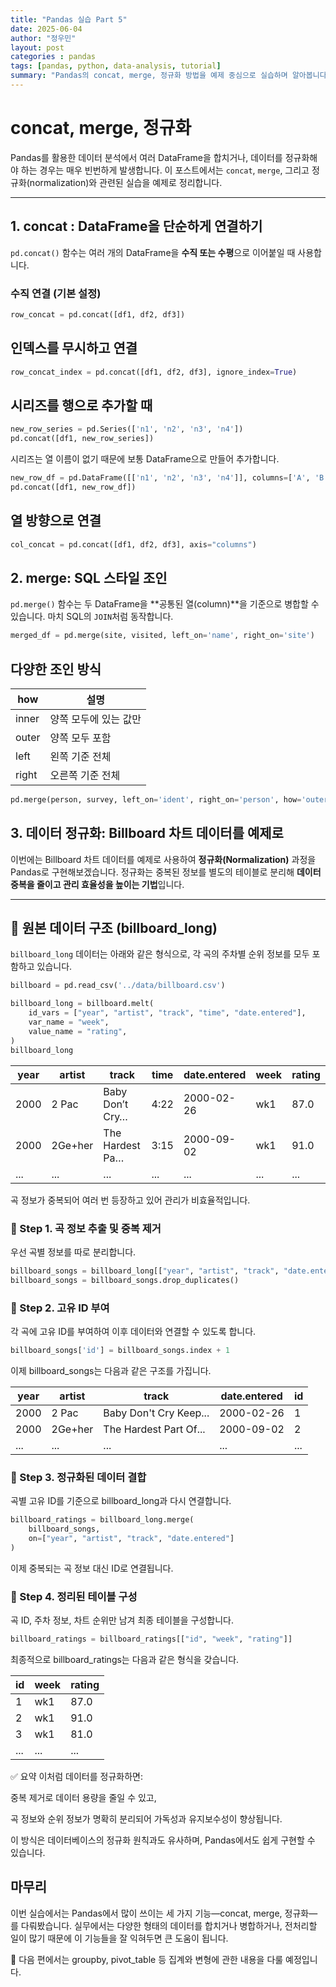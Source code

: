 ```yaml
---
title: "Pandas 실습 Part 5"
date: 2025-06-04
author: "정우민"
layout: post
categories : pandas
tags: [pandas, python, data-analysis, tutorial]
summary: "Pandas의 concat, merge, 정규화 방법을 예제 중심으로 실습하며 알아봅니다."
---
```


# concat, merge, 정규화

Pandas를 활용한 데이터 분석에서 여러 DataFrame을 합치거나, 데이터를 정규화해야 하는 경우는 매우 빈번하게 발생합니다. 이 포스트에서는 `concat`, `merge`, 그리고 정규화(normalization)와 관련된 실습을 예제로 정리합니다.

---

## 1. concat : DataFrame을 단순하게 연결하기

`pd.concat()` 함수는 여러 개의 DataFrame을 **수직 또는 수평**으로 이어붙일 때 사용합니다.

### 수직 연결 (기본 설정)
```python
row_concat = pd.concat([df1, df2, df3])
```

## 인덱스를 무시하고 연결
```python
row_concat_index = pd.concat([df1, df2, df3], ignore_index=True)
```

## 시리즈를 행으로 추가할 때

```python
new_row_series = pd.Series(['n1', 'n2', 'n3', 'n4'])
pd.concat([df1, new_row_series])
```

시리즈는 열 이름이 없기 때문에 보통 DataFrame으로 만들어 추가합니다.

```python
new_row_df = pd.DataFrame([['n1', 'n2', 'n3', 'n4']], columns=['A', 'B', 'C', 'D'])
pd.concat([df1, new_row_df])
```

## 열 방향으로 연결

```python
col_concat = pd.concat([df1, df2, df3], axis="columns")
```

## 2. merge: SQL 스타일 조인
`pd.merge()` 함수는 두 DataFrame을 **공통된 열(column)**을 기준으로 병합할 수 있습니다. 마치 SQL의 `JOIN`처럼 동작합니다.

```python
merged_df = pd.merge(site, visited, left_on='name', right_on='site')
```

## 다양한 조인 방식

| how   | 설명           |
| ----- | ------------ |
| inner | 양쪽 모두에 있는 값만 |
| outer | 양쪽 모두 포함     |
| left  | 왼쪽 기준 전체     |
| right | 오른쪽 기준 전체    |


```python
pd.merge(person, survey, left_on='ident', right_on='person', how='outer')
```

## 3. 데이터 정규화: Billboard 차트 데이터를 예제로

이번에는 Billboard 차트 데이터를 예제로 사용하여 **정규화(Normalization)** 과정을 Pandas로 구현해보겠습니다. 정규화는 중복된 정보를 별도의 테이블로 분리해 **데이터 중복을 줄이고 관리 효율성을 높이는 기법**입니다.

---

## 🔹 원본 데이터 구조 (billboard_long)

`billboard_long` 데이터는 아래와 같은 형식으로, 각 곡의 주차별 순위 정보를 모두 포함하고 있습니다.

```python
billboard = pd.read_csv('../data/billboard.csv')

billboard_long = billboard.melt(
    id_vars = ["year", "artist", "track", "time", "date.entered"],
    var_name = "week",
    value_name = "rating",
)
billboard_long
```

| year | artist   | track               | time | date.entered  | week | rating |
|------|----------|---------------------|------|---------------|------|--------|
| 2000 | 2 Pac    | Baby Don’t Cry…     | 4:22 | 2000-02-26    | wk1  | 87.0   |
| 2000 | 2Ge+her  | The Hardest Pa…     | 3:15 | 2000-09-02    | wk1  | 91.0   |
| ...  | ...      | ...                 | ...  | ...           | ...  | ...    |


곡 정보가 중복되어 여러 번 등장하고 있어 관리가 비효율적입니다.

### 🔹 Step 1. 곡 정보 추출 및 중복 제거
우선 곡별 정보를 따로 분리합니다.

```python
billboard_songs = billboard_long[["year", "artist", "track", "date.entered"]]
billboard_songs = billboard_songs.drop_duplicates()
```

### 🔹 Step 2. 고유 ID 부여
각 곡에 고유 ID를 부여하여 이후 데이터와 연결할 수 있도록 합니다.

```python
billboard_songs['id'] = billboard_songs.index + 1
```

이제 billboard_songs는 다음과 같은 구조를 가집니다.

| year | artist          | track                  | date.entered | id  |
| ---- | --------------- | ---------------------- | ------------ | --- |
| 2000 | 2 Pac           | Baby Don't Cry Keep... | 2000-02-26   | 1   |
| 2000 | 2Ge+her         | The Hardest Part Of... | 2000-09-02   | 2   |
| ...  | ...             | ...                    | ...          | ... |

### 🔹 Step 3. 정규화된 데이터 결합
곡별 고유 ID를 기준으로 billboard_long과 다시 연결합니다.

```python
billboard_ratings = billboard_long.merge(
    billboard_songs,
    on=["year", "artist", "track", "date.entered"]
)
```

이제 중복되는 곡 정보 대신 ID로 연결됩니다.

### 🔹 Step 4. 정리된 테이블 구성
곡 ID, 주차 정보, 차트 순위만 남겨 최종 테이블을 구성합니다.

```python
billboard_ratings = billboard_ratings[["id", "week", "rating"]]
```

최종적으로 billboard_ratings는 다음과 같은 형식을 갖습니다.

| id  | week | rating |
| --- | ---- | ------ |
| 1   | wk1  | 87.0   |
| 2   | wk1  | 91.0   |
| 3   | wk1  | 81.0   |
| ... | ...  | ...    |


✅ 요약
이처럼 데이터를 정규화하면:

중복 제거로 데이터 용량을 줄일 수 있고,

곡 정보와 순위 정보가 명확히 분리되어 가독성과 유지보수성이 향상됩니다.

이 방식은 데이터베이스의 정규화 원칙과도 유사하며, Pandas에서도 쉽게 구현할 수 있습니다.

## 마무리
이번 실습에서는 Pandas에서 많이 쓰이는 세 가지 기능—concat, merge, 정규화—를 다뤄봤습니다. 실무에서는 다양한 형태의 데이터를 합치거나 병합하거나, 전처리할 일이 많기 때문에 이 기능들을 잘 익혀두면 큰 도움이 됩니다.

📌 다음 편에서는 groupby, pivot_table 등 집계와 변형에 관한 내용을 다룰 예정입니다.
